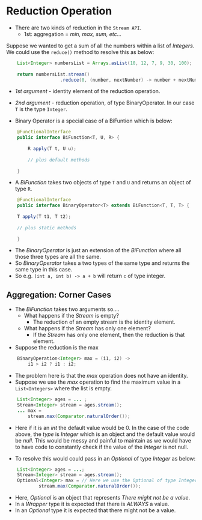 # Reduction Operation

* There are two kinds of reduction in the `Stream API`.
    * 1st: aggregation = _min, max, sum, etc..._

Suppose we wanted to get a sum of all the numbers within a list of _Integers_. We could use 
the `reduce()` method to resolve this as below: 

```java
    List<Integer> numbersList = Arrays.asList(10, 12, 7, 9, 30, 100);
    
    return numbersList.stream()
                    .reduce(0, (number, nextNumber) -> number + nextNumber );
```

* _1st argument_ - identity element of the reduction operation.
* _2nd argument_ - reduction operation, of type BinaryOperator<T>. In our case `T` is the type `Integer`.

* Binary Operator is a special case of a BiFuntion which is below:

```java
    @FunctionalInterface
    public interface BiFunction<T, U, R> {
        
        R apply(T t, U u);
        
        // plus default methods
        
    }
```
* A _BiFunction_ takes two objects of type `T` and `U` and returns an object of type `R`.


```java
    @FunctionalInterface
    public interface BinaryOperator<T> extends BiFunction<T, T, T> {
        
    T apply(T t1, T t2);
    
    // plus static methods
    
    }
```
* The _BinaryOperator_ is just an extension of the _BiFunction_ where all those three types
are all the same.
* So _BinaryOperator_ takes a two types of the same type and returns the same type in this case.
* So e.g. `(int a, int b) -> a + b` will return `c` of type integer.

## Aggregation: Corner Cases

* The _BiFunction_ takes two arguments so....
    * What happens if the _Stream_ is empty?
        * The reduction of an empty stream is the identity element.
    * What happens if the _Stream_ has only one element?
        * If the _Stream_ has only one element, then the reduction is that element.
* Suppose the reduction is the max
```java
    BinaryOperation<Integer> max = (i1, i2) ->
        i1 > i2 ? i1 : i2;
```
* The problem here is that the _max_ operation does not have an identity.
* Suppose we use the _max_ operation to find the maximum value in a `List<Integers>` where the list is empty.
```java
    List<Integer> ages = ... ;
    Stream<Integer> stream = ages.stream();
    ... max =
        stream.max(Comparator.naturalOrder());
```
* Here if it is an _int_ the default value would be 0. In the case of the code above, the _type_ is _Integer_
which is an object and the default value would be _null_. This would be messy and painful to maintain
as we would have to have code to constantly check if the value of the _Integer_ is not null.

* To resolve this would could pass in an _Optional_ of type _Integer_ as below:

```java
    List<Integer> ages = ...;
    Stream<Integer> stream = ages.stream();
    Optional<Integer> max = // Here we use the Optional of type Integer
            stream.max(Comparator.naturalOrder());
```
* Here, _Optional_ is an object that represents _There might not be a value_.
* In a _Wrapper_ type it is expected that there is _ALWAYS_ a value.
* In an _Optional_ type it is expected that there might not be a value.